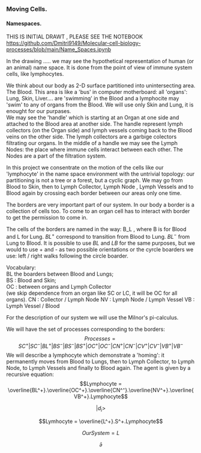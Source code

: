 ### Moving Cells. 
#### Namespaces. 

THIS IS INITIAL DRAWT , PLEASE SEE THE NOTEBOOK 
https://github.com/Dmitri9149/Molecular-cell-biology-processes/blob/main/Name_Spaces.ipynb



In the drawing ..... we may see the hypothetical representation of human (or an animal) name space. It is done from the point of view of immune system cells, like lymphocytes. 

We think about our body as 2-D surface partitioned into unintersecting area. The Blood. This area is like a 'bus' in computer motherboard: all 'organs':  Lung, Skin, Liver.... are 'swimming' in the Blood and a lymphocite may 'swim' to any of organs from the Blood. 
We will use only Skin and Lung, it is enought for our purpases.  
We may see the 'handle' which is starting at an Organ at one side and attached to the Blood area at another side. The handle represent lymph collectors (on the Organ side) and lymph vessels coming back to the Blood veins on the other side. The lymph collectors are a garbige colectors filtrating our organs. In the middle of a handle we may see the Lymph Nodes: the place where immune cells interact between each other. The Nodes are a part of the filtration system. 

In this project we consentrate on the motion of the cells like our 'lymphocyte' in the name space environment with the untrivial topology: our partitioning is not a tree or a forest, but a cyclic graph. We may go from Blood to Skin, then to Lymph Collector, Lymph Node , Lymph Vessels and to Blood again by crossing each border between our areas only one time. 

The borders are very important part of our system. In our body a border is a collection of cells too. To come to an organ cell has to interact with border to get the permission to come  in. 

The cells of the borders are named in the way: 
B_L , where B is for Blood and L for Lung. $BL^+$ correspond to transition from Blood to Lung. $BL^-$ from Lung to Blood. 
It is possible to use $BL$  and $LB$ for the same purposes, but we would to use + and - as two possible orientations or the cyrcle boarders we use: left / right walks following the circle boarder. 

Vocabulary:  
BL the boarders between Blood and Lungs;  
BS : Blood and Skin;  
OC : between organs and Lymph Collector  
(we skip dependence from an  organ like SC or LC, it will be OC for all organs).
CN : Collector / Lymph Node
NV : Lymph Node / Lymph Vessel 
VB : Lymph Vessel / Blood

For the description of our system we will use the Milnor's pi-calculus. 

We will have the set of processes corresponding to the borders: 
$$Processes = SC^+|SC^-|BL^+|BS^-|BS^-|BS^+|OC^+|OC^-|CN^+|CN^-|CV^+|CV^-|VB^+|VB^-$$
We will describe a lymphocyte which demonstrate a 'homing': it permanently moves from Blood to Lungs, then to Lymph Collector, to Lymph Node, to Lymph Vessels and finally to Blood again. The agent is given by a recursive equation: 
$$Lymphocyte = \overline{BL^+}.\overline{OC^+}.\overline{CN^⁺}.\overline{NV^+}.\overline{VB^+}.Lymphocyte$$



$$|d_i>$$

$$Lymhocyte = \overline{L^+}.S^+.Lymphocyte$$

$$OurSystem = L$$

$$\bar{ə}$$
